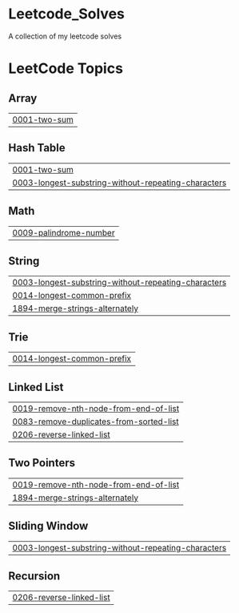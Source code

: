 # Leetcode_Solves
A collection of my leetcode solves

<!---LeetCode Topics Start-->
# LeetCode Topics
## Array
|  |
| ------- |
| [0001-two-sum](https://github.com/forsakeshaik/Leetcode_Solves/tree/master/0001-two-sum) |
## Hash Table
|  |
| ------- |
| [0001-two-sum](https://github.com/forsakeshaik/Leetcode_Solves/tree/master/0001-two-sum) |
| [0003-longest-substring-without-repeating-characters](https://github.com/forsakeshaik/Leetcode_Solves/tree/master/0003-longest-substring-without-repeating-characters) |
## Math
|  |
| ------- |
| [0009-palindrome-number](https://github.com/forsakeshaik/Leetcode_Solves/tree/master/0009-palindrome-number) |
## String
|  |
| ------- |
| [0003-longest-substring-without-repeating-characters](https://github.com/forsakeshaik/Leetcode_Solves/tree/master/0003-longest-substring-without-repeating-characters) |
| [0014-longest-common-prefix](https://github.com/forsakeshaik/Leetcode_Solves/tree/master/0014-longest-common-prefix) |
| [1894-merge-strings-alternately](https://github.com/forsakeshaik/Leetcode_Solves/tree/master/1894-merge-strings-alternately) |
## Trie
|  |
| ------- |
| [0014-longest-common-prefix](https://github.com/forsakeshaik/Leetcode_Solves/tree/master/0014-longest-common-prefix) |
## Linked List
|  |
| ------- |
| [0019-remove-nth-node-from-end-of-list](https://github.com/forsakeshaik/Leetcode_Solves/tree/master/0019-remove-nth-node-from-end-of-list) |
| [0083-remove-duplicates-from-sorted-list](https://github.com/forsakeshaik/Leetcode_Solves/tree/master/0083-remove-duplicates-from-sorted-list) |
| [0206-reverse-linked-list](https://github.com/forsakeshaik/Leetcode_Solves/tree/master/0206-reverse-linked-list) |
## Two Pointers
|  |
| ------- |
| [0019-remove-nth-node-from-end-of-list](https://github.com/forsakeshaik/Leetcode_Solves/tree/master/0019-remove-nth-node-from-end-of-list) |
| [1894-merge-strings-alternately](https://github.com/forsakeshaik/Leetcode_Solves/tree/master/1894-merge-strings-alternately) |
## Sliding Window
|  |
| ------- |
| [0003-longest-substring-without-repeating-characters](https://github.com/forsakeshaik/Leetcode_Solves/tree/master/0003-longest-substring-without-repeating-characters) |
## Recursion
|  |
| ------- |
| [0206-reverse-linked-list](https://github.com/forsakeshaik/Leetcode_Solves/tree/master/0206-reverse-linked-list) |
<!---LeetCode Topics End-->
